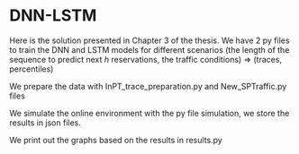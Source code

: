 # DNN-LSTM


Here is the solution presented in Chapter 3 of the thesis.
We have 2 py files to train the DNN and LSTM models for different scenarios (the length of the sequence to predict next $h$ reservations, the traffic conditions) => (traces, percentiles)

We prepare the data with InPT_trace_preparation.py and New_SPTraffic.py files

We simulate the online environment with the py file simulation, we store the results in json files.

We print out the graphs based on the results in results.py
